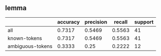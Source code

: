 
## lemma

|                  | accuracy | precision | recall | support |
|------------------|----------|-----------|--------|---------|
| all              | 0.7317   | 0.5469    | 0.5563 | 41      |
| known-tokens     | 0.7317   | 0.5469    | 0.5563 | 41      |
| ambiguous-tokens | 0.3333   | 0.25      | 0.2222 | 12      |

